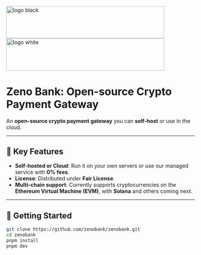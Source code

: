 <img width="422" height="86.3" alt="logo black" src="https://github.com/user-attachments/assets/113a8851-4272-40e2-8ac0-56e0343327e2#gh-light-mode-only" />
<img width="422" height="86.3" alt="logo white" src="https://github.com/user-attachments/assets/2b54a340-5fe0-41e5-a18b-add15ca6f8d5#gh-dark-mode-only" />

# Zeno Bank: Open-source Crypto Payment Gateway

An **open-source crypto payment gateway** you can **self-host** or use in the cloud.

---

## 🔑 Key Features

- **Self-hosted or Cloud**: Run it on your own servers or use our managed service with **0% fees**.
- **License**: Distributed under **Fair License**.
- **Multi-chain support**: Currently supports cryptocurrencies on the **Ethereum Virtual Machine (EVM)**, with **Solana** and others coming next.

---

## 🚀 Getting Started

```bash
git clone https://github.com/zenobank/zenobank.git
cd zenobank
pnpm install
pnpm dev
```
